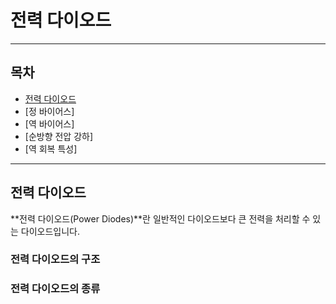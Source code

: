 전력 다이오드
=

---

## 목차

- [전력 다이오드](#power-diode)
- [정 바이어스]
- [역 바이어스]
- [순방향 전압 강하]
- [역 회복 특성]

---

<h2 id="power-diode">전력 다이오드</h2>

**전력 다이오드(Power Diodes)**란 일반적인 다이오드보다 큰 전력을 처리할 수 있는 다이오드입니다.

### 전력 다이오드의 구조

### 전력 다이오드의 종류
